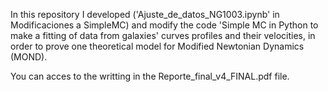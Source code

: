 In this repository I developed ('Ajuste_de_datos_NG1003.ipynb' in Modificaciones a SimpleMC) and modify the code 'Simple MC in Python to make a fitting of data from galaxies' curves profiles and their velocities, 
in order to prove one theoretical model for Modified Newtonian Dynamics (MOND).

You can acces to the writting in the Reporte_final_v4_FINAL.pdf file.

